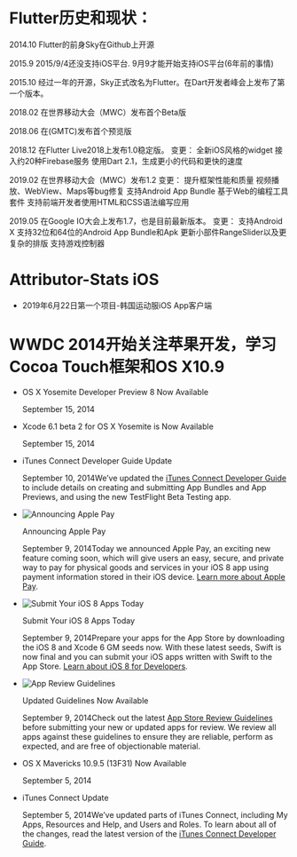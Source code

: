 # Flutter历史和现状：
2014.10 Flutter的前身Sky在Github上开源

2015.9  2015/9/4还没支持iOS平台. 9月9才能开始支持iOS平台(6年前的事情)

2015.10 经过一年的开源，Sky正式改名为Flutter。在Dart开发者峰会上发布了第一个版本。

2018.02 在世界移动大会（MWC）发布首个Beta版

2018.06 在(GMTC)发布首个预览版

2018.12 在Flutter Live2018上发布1.0稳定版。
变更：
全新iOS风格的widget
接入约20种Firebase服务
使用Dart 2.1，生成更小的代码和更快的速度

2019.02 在世界移动大会（MWC）发布1.2
变更：
提升框架性能和质量
视频播放、WebView、Maps等bug修复
支持Android App Bundle
基于Web的编程工具套件
支持前端开发者使用HTML和CSS语法编写应用

2019.05 在Google IO大会上发布1.7，也是目前最新版本。
变更：
支持Android X
支持32位和64位的Android App Bundle和Apk
更新小部件RangeSlider以及更复杂的排版
支持游戏控制器

# Attributor-Stats iOS

- 2019年6月22日第一个项目-韩国运动服iOS App客户端

# WWDC 2014开始关注苹果开发，学习Cocoa Touch框架和OS X10.9

- OS X Yosemite Developer Preview 8 Now Available

  September 15, 2014

- Xcode 6.1 beta 2 for OS X Yosemite is Now Available

  September 15, 2014

- iTunes Connect Developer Guide Update

  September 10, 2014We’ve updated the [iTunes Connect Developer Guide](https://web.archive.org/web/20140916023021/https://developer.apple.com/library/prerelease/ios/documentation/LanguagesUtilities/Conceptual/iTunesConnect_Guide/Chapters/About.html) to include details on creating and submitting App Bundles and App Previews, and using the new TestFlight Beta Testing app.

- ![Announcing Apple Pay](https://web.archive.org/web/20140916023021im_/https://devimages.apple.com.edgekey.net/assets/elements/icons/128x128/apple-pay.png)

  Announcing Apple Pay

  September 9, 2014Today we announced Apple Pay, an exciting new feature coming soon, which will give users an easy, secure, and private way to pay for physical goods and services in your iOS 8 app using payment information stored in their iOS device. [Learn more about Apple Pay](https://web.archive.org/web/20140916023021/https://developer.apple.com/apple-pay/).

- ![Submit Your iOS 8 Apps Today](https://web.archive.org/web/20140916023021im_/https://devimages.apple.com.edgekey.net/assets/elements/icons/128x128/ios8.png)

  Submit Your iOS 8 Apps Today

  September 9, 2014Prepare your apps for the App Store by downloading the iOS 8 and Xcode 6 GM seeds now. With these latest seeds, Swift is now final and you can submit your iOS apps written with Swift to the App Store. [Learn about iOS 8 for Developers](https://web.archive.org/web/20140916023021/https://developer.apple.com/ios8/).

- ![App Review Guidelines](https://web.archive.org/web/20140916023021im_/https://devimages.apple.com.edgekey.net/assets/elements/icons/128x128/app-review-guidelines.png)

  Updated Guidelines Now Available

  September 9, 2014Check out the latest [App Store Review Guidelines](https://web.archive.org/web/20140916023021/https://developer.apple.com/app-store/review/guidelines/) before submitting your new or updated apps for review. We review all apps against these guidelines to ensure they are reliable, perform as expected, and are free of objectionable material.

- OS X Mavericks 10.9.5 (13F31) Now Available

  September 5, 2014

- iTunes Connect Update

  September 5, 2014We’ve updated parts of iTunes Connect, including My Apps, Resources and Help, and Users and Roles. To learn about all of the changes, read the latest version of the [iTunes Connect Developer Guide](https://web.archive.org/web/20140916023021/https://developer.apple.com/library/prerelease/ios/documentation/LanguagesUtilities/Conceptual/iTunesConnect_Guide/).

  

